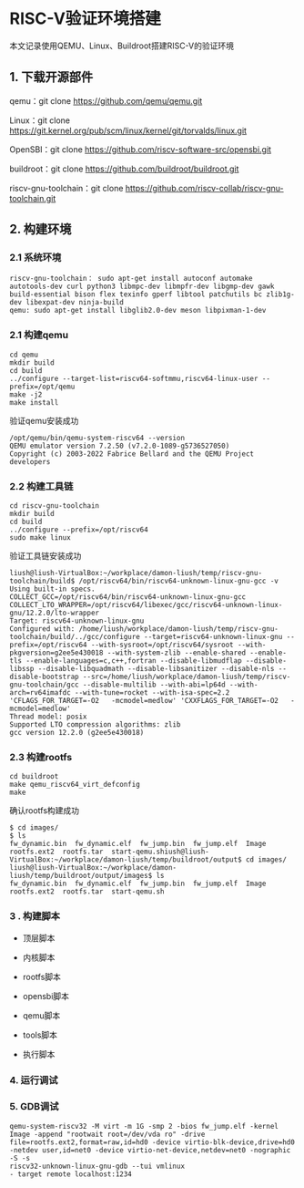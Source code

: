 # RISC-V验证环境搭建

本文记录使用QEMU、Linux、Buildroot搭建RISC-V的验证环境

## 1. 下载开源部件

qemu：git clone https://github.com/qemu/qemu.git

Linux：git clone https://git.kernel.org/pub/scm/linux/kernel/git/torvalds/linux.git

OpenSBI：git clone https://github.com/riscv-software-src/opensbi.git

buildroot：git clone  https://github.com/buildroot/buildroot.git

riscv-gnu-toolchain：git clone https://github.com/riscv-collab/riscv-gnu-toolchain.git

## 2. 构建环境

### 2.1 系统环境

```
riscv-gnu-toolchain： sudo apt-get install autoconf automake autotools-dev curl python3 libmpc-dev libmpfr-dev libgmp-dev gawk build-essential bison flex texinfo gperf libtool patchutils bc zlib1g-dev libexpat-dev ninja-build
qemu: sudo apt-get install libglib2.0-dev meson libpixman-1-dev
```

### 2.1 构建qemu

```
cd qemu
mkdir build
cd build
../configure --target-list=riscv64-softmmu,riscv64-linux-user --prefix=/opt/qemu
make -j2
make install

```

验证qemu安装成功

```
/opt/qemu/bin/qemu-system-riscv64 --version
QEMU emulator version 7.2.50 (v7.2.0-1089-g5736527050)
Copyright (c) 2003-2022 Fabrice Bellard and the QEMU Project developers
```

### 2.2 构建工具链

```
cd riscv-gnu-toolchain
mkdir build
cd build
../configure --prefix=/opt/riscv64
sudo make linux
```

验证工具链安装成功

```
liush@liush-VirtualBox:~/workplace/damon-liush/temp/riscv-gnu-toolchain/build$ /opt/riscv64/bin/riscv64-unknown-linux-gnu-gcc -v
Using built-in specs.
COLLECT_GCC=/opt/riscv64/bin/riscv64-unknown-linux-gnu-gcc
COLLECT_LTO_WRAPPER=/opt/riscv64/libexec/gcc/riscv64-unknown-linux-gnu/12.2.0/lto-wrapper
Target: riscv64-unknown-linux-gnu
Configured with: /home/liush/workplace/damon-liush/temp/riscv-gnu-toolchain/build/../gcc/configure --target=riscv64-unknown-linux-gnu --prefix=/opt/riscv64 --with-sysroot=/opt/riscv64/sysroot --with-pkgversion=g2ee5e430018 --with-system-zlib --enable-shared --enable-tls --enable-languages=c,c++,fortran --disable-libmudflap --disable-libssp --disable-libquadmath --disable-libsanitizer --disable-nls --disable-bootstrap --src=/home/liush/workplace/damon-liush/temp/riscv-gnu-toolchain/gcc --disable-multilib --with-abi=lp64d --with-arch=rv64imafdc --with-tune=rocket --with-isa-spec=2.2 'CFLAGS_FOR_TARGET=-O2   -mcmodel=medlow' 'CXXFLAGS_FOR_TARGET=-O2   -mcmodel=medlow'
Thread model: posix
Supported LTO compression algorithms: zlib
gcc version 12.2.0 (g2ee5e430018) 
```

### 2.3 构建rootfs

```
cd buildroot
make qemu_riscv64_virt_defconfig
make
```

确认rootfs构建成功

```
$ cd images/
$ ls
fw_dynamic.bin  fw_dynamic.elf  fw_jump.bin  fw_jump.elf  Image  rootfs.ext2  rootfs.tar  start-qemu.shiush@liush-VirtualBox:~/workplace/damon-liush/temp/buildroot/output$ cd images/
liush@liush-VirtualBox:~/workplace/damon-liush/temp/buildroot/output/images$ ls
fw_dynamic.bin  fw_dynamic.elf  fw_jump.bin  fw_jump.elf  Image  rootfs.ext2  rootfs.tar  start-qemu.sh
```

### 3 . 构建脚本

- 顶层脚本  

- 内核脚本

- rootfs脚本

- opensbi脚本

- qemu脚本

- tools脚本

- 执行脚本

### 4. 运行调试

### 5. GDB调试

```
qemu-system-riscv32 -M virt -m 1G -smp 2 -bios fw_jump.elf -kernel Image -append "rootwait root=/dev/vda ro" -drive file=rootfs.ext2,format=raw,id=hd0 -device virtio-blk-device,drive=hd0 -netdev user,id=net0 -device virtio-net-device,netdev=net0 -nographic -S -s
riscv32-unknown-linux-gnu-gdb --tui vmlinux
- target remote localhost:1234
```


